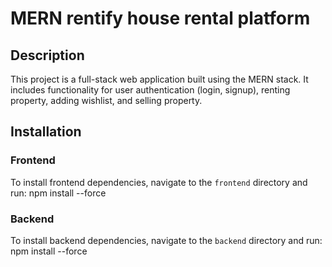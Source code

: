 # MERN rentify house rental platform

## Description

This project is a full-stack web application built using the MERN stack. It includes functionality for user authentication (login, signup), renting property, adding wishlist, and selling property. 

## Installation

### Frontend

To install frontend dependencies, navigate to the `frontend` directory and run:
npm install --force

### Backend

To install backend dependencies, navigate to the `backend` directory and run:
npm install --force
